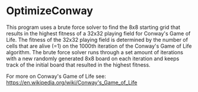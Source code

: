 # OptimizeConway

This program uses a brute force solver to find the 8x8 starting grid that results in the highest fitness of a 32x32 playing field for Conway's Game of Life. The fitness of the 32x32 playing field is determined by the number of cells that are alive (=1) on the 1000th iteration of the Conway's Game of Life algorithm. The brute force solver runs through a set amount of iterations with a new randomly generated 8x8 board on each iteration and keeps track of the initial board that resulted in the highest fitness.

For more on Conway's Game of Life see: https://en.wikipedia.org/wiki/Conway's_Game_of_Life

